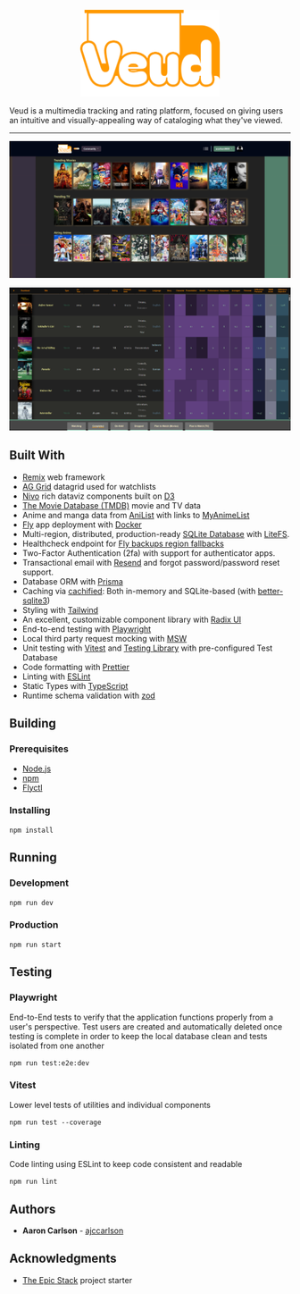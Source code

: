 <p align="center">
  <a href="https://www.veud.net/">
    <img src="app/components/ui/icons/logoV3.webp" alt="Veud Logo" width="250">
  </a>
</p>

Veud is a multimedia tracking and rating platform, focused on giving users an intuitive and visually-appealing way of cataloging what they've viewed.

---

<p align="center">
  <a href="https://www.veud.net/">
    <img src="public/img/home.png" alt="Veud Homepage">
  </a>
</p>

<p align="center">
  <a href="https://www.veud.net/lists/acarlson9000/liveaction/completed">
    <img src="public/img/watchlist.png" alt="Example Watchlist">
  </a>
</p>

## Built With

* [Remix](https://remix.run/) web framework
* [AG Grid](https://www.ag-grid.com/) datagrid used for watchlists
* [Nivo](https://nivo.rocks/) rich dataviz components built on [D3](https://d3js.org/)
* [The Movie Database (TMDB)](https://www.themoviedb.org/) movie and TV data
* Anime and manga data from [AniList](https://anilist.co/) with links to [MyAnimeList](http://myanimelist.net/)
* [Fly](https://maven.apache.org/) app deployment with [Docker](https://www.docker.com/)
* Multi-region, distributed, production-ready
  [SQLite Database](https://sqlite.org/) with
  [LiteFS](https://fly.io/docs/litefs/).
* Healthcheck endpoint for
  [Fly backups region fallbacks](https://fly.io/docs/reference/configuration/#services-http_checks)
* Two-Factor Authentication (2fa) with support for authenticator apps.
* Transactional email with [Resend](https://resend.com/) and forgot
  password/password reset support.
* Database ORM with [Prisma](https://prisma.io/)
* Caching via [cachified](https://npm.im/@epic-web/cachified): Both in-memory
  and SQLite-based (with
  [better-sqlite3](https://github.com/WiseLibs/better-sqlite3))
* Styling with [Tailwind](https://tailwindcss.com/)
* An excellent, customizable component library with
  [Radix UI](https://www.radix-ui.com/)
* End-to-end testing with [Playwright](https://playwright.dev/)
* Local third party request mocking with [MSW](https://mswjs.io/)
* Unit testing with [Vitest](https://vitest.dev/) and
  [Testing Library](https://testing-library.com/) with pre-configured Test
  Database
* Code formatting with [Prettier](https://prettier.io/)
* Linting with [ESLint](https://eslint.org/)
* Static Types with [TypeScript](https://typescriptlang.org/)
* Runtime schema validation with [zod](https://zod.dev/) 

## Building

### Prerequisites

* [Node.js](https://nodejs.org/)
* [npm](https://www.npmjs.com/)
* [Flyctl](https://fly.io/docs/flyctl/install/)

### Installing

```
npm install
```

## Running

### Development
```
npm run dev
```

### Production
```
npm run start
```

## Testing

### Playwright

End-to-End tests to verify that the application functions properly from a user's perspective. Test users are created and automatically deleted once testing is complete in order to keep the local database clean and tests isolated from one another

```
npm run test:e2e:dev
```

### Vitest

Lower level tests of utilities and individual components

```
npm run test --coverage
```

### Linting

Code linting using ESLint to keep code consistent and readable

```
npm run lint
```

## Authors

* **Aaron Carlson** - [ajccarlson](https://github.com/ajccarlson)

## Acknowledgments

* [The Epic Stack](https://github.com/epicweb-dev/epic-stack) project starter
